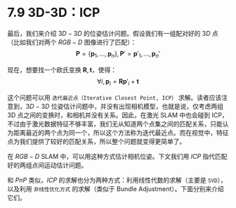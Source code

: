 &emsp;
# 7.9 3D-3D：ICP

最后，我们来介绍 $3D-3D$ 的位姿估计问题。假设我们有一组配对好的 $3D$ 点（比如我们对两个 $RGB-D$ 图像进行了匹配）：
$$\pmb{P} = \{\pmb{p}_1, . . . , \pmb{p}_n\}, \pmb{P}' = 
{\pmb{p}'_1, . . . , \pmb{p}_n'}$$

现在，想要找一个欧氏变换 $\pmb{R}, \pmb{t}$，使得：
$$∀ i, \pmb{p}_i = \pmb{R}\pmb{p}'_i + \pmb{t}$$

这个问题可以用 `迭代最近点（Iterative Closest Point, ICP）` 求解。读者应该注意到，$3D-3D$ 位姿估计问题中，并没有出现相机模型，也就是说，仅考虑两组 3D 点之间的变换时，和相机并没有关系。因此，在激光 SLAM 中也会碰到 ICP，不过由于激光数据特征不够丰富，我们无从知道两个点集之间的匹配关系，只能认为距离最近的两个点为同一个，所以这个方法称为迭代最近点。而在视觉中，特征点为我们提供了较好的匹配关系，所以整个问题就变得更简单了。


在 $RGB-D$ SLAM 中，可以用这种方式估计相机位姿。下文我们用 $ICP$ 指代匹配好的两组点间运动估计问题。

和 $PnP$ 类似，$ICP$ 的求解也分为两种方式：利用线性代数的求解（主要是 `SVD`），以及利用 `非线性优化方式` 的求解（类似于 Bundle Adjustment）。下面分别来介绍它们。


